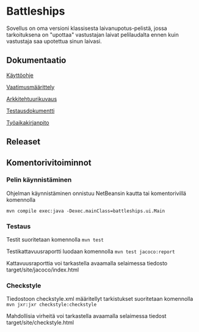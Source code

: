 # Battleships

Sovellus on oma versioni klassisesta laivanupotus-pelistä, jossa tarkoituksena on "upottaa" vastustajan laivat pelilaudalta ennen kuin vastustaja saa upotettua sinun laivasi.

## Dokumentaatio

[Käyttöohje](https://github.com/Miniaya/ot-harjoitustyo/blob/master/dokumentaatio/kayttoohje.md)

[Vaatimusmäärittely](https://github.com/Miniaya/ot-harjoitustyo/blob/master/dokumentaatio/vaatimusmaarittely.md)

[Arkkitehtuurikuvaus](https://github.com/Miniaya/ot-harjoitustyo/blob/master/dokumentaatio/arkkitehtuuri.md)

[Testausdokumentti](https://github.com/Miniaya/ot-harjoitustyo/blob/master/dokumentaatio/testaus.md)

[Työaikakirjanpito](https://github.com/Miniaya/ot-harjoitustyo/blob/master/dokumentaatio/tuntikirjanpito.md)

## Releaset

## Komentorivitoiminnot

### Pelin käynnistäminen

Ohjelman käynnistäminen onnistuu NetBeansin kautta tai komentorivillä komennolla 

`mvn compile exec:java -Dexec.mainClass=battleships.ui.Main`

### Testaus

Testit suoritetaan komennolla `mvn test`

Testikattavuusraportti luodaan komennolla `mvn test jacoco:report`

Kattavuusraporttia voi tarkastella avaamalla selaimessa tiedosto target/site/jacoco/index.html

### Checkstyle

Tiedostoon checkstyle.xml määritellyt tarkistukset suoritetaan komennolla `mvn jxr:jxr checkstyle:checkstyle`

Mahdollisia virheitä voi tarkastella avaamalla selaimessa tiedost target/site/checkstyle.html
